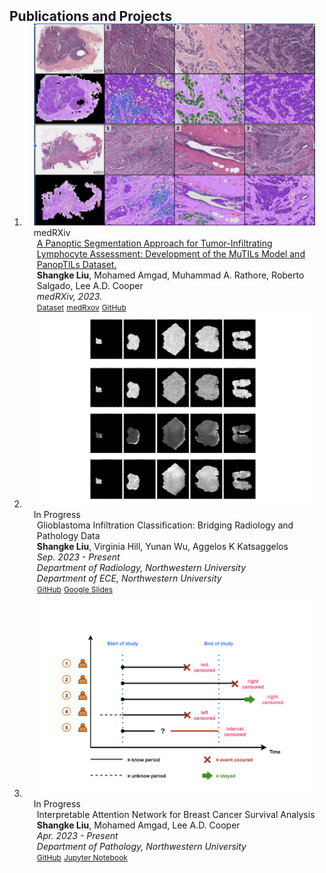 <h2 id="publications" style="margin: 2px 0px -15px;">Publications and Projects</h2>

<div class="publications">
<ol class="bibliography">

<!-- 
<li>
<div class="pub-row">

  <div class="col-sm-3 abbr" style="position: relative;padding-right: 15px;padding-left: 15px;">
    <img src="assets/img/principalmanifold.png" class="teaser img-fluid z-depth-1">
    <abbr class="badge">arXiv</abbr>
  </div>

  <div class="col-sm-9" style="position: relative;padding-right: 15px;padding-left: 20px;">
    <div class="title"><a href="https://arxiv.org/abs/2306.06534">Principal and Self-Consistent Positive Semi-Defnite Manifolds</a></div>
    <div class="author"><strong>Hanchao Zhang, Thaddeus Tarpey</strong></div>
    <div class="periodical"><em>arXiv <strong>(arXiv)</strong>, Aug. 2023.</em></div>
    <div class="links">
    <a href="assets/files/single.html" class="btn btn-sm z-depth-0" role="button" target="_blank" style="font-size:12px;">Website</a>
      <a href="https://arxiv.org/pdf/2306.06534.pdf" class="btn btn-sm z-depth-0" role="button" target="_blank" style="font-size:12px;">PDF</a>
      <a href="https://github.com/Hanchao-Zhang/Self-Consistency-Clustering" class="btn btn-sm z-depth-0" role="button" target="_blank" style="font-size:12px;">GitHub</a>
      <a href="https://pypi.org/project/KTensors/" class="btn btn-sm z-depth-0" role="button" target="_blank" style="font-size:12px;">Package</a>
      <a href="assets/files/KTensors.bib" class="btn btn-sm z-depth-0" role="button" target="_blank" style="font-size:12px;">BibTeX</a>
      <strong><i style="color:#7b5aa6">arXiv.org</i></strong>
    </div>
  </div>
</div>
</li> -->


<li>
<div class="pub-row">

  <div class="col-sm-3 abbr" style="position: relative;padding-right: 15px;padding-left: 15px;">
    <img src="assets/img/panoptil.png" class="teaser img-fluid z-depth-1">
    <abbr class="badge">medRXiv</abbr>
  </div>

  <div class="col-sm-9" style="position: relative;padding-right: 15px;padding-left: 20px;">
    <div class="title"><a href="https://www.medrxiv.org/content/10.1101/2022.01.08.22268814v3" target="_blank">A Panoptic Segmentation Approach for Tumor-Infiltrating Lymphocyte Assessment: Development of the MuTILs Model and PanopTILs Dataset.</a></div>
    <div class="author"><strong>Shangke Liu</strong>, Mohamed Amgad, Muhammad A. Rathore, Roberto Salgado, Lee A.D. Cooper</div>
    <div class="periodical"><em>medRXiv, 2023.</em></div>
    <div class="links">
    <a href="https://sites.google.com/view/panoptils/home" class="btn btn-sm z-depth-0" role="button" target="_blank" style="font-size:12px;">Dataset</a>
      <a href="https://www.medrxiv.org/content/10.1101/2022.01.08.22268814v4.full.pdf" class="btn btn-sm z-depth-0" role="button" target="_blank" style="font-size:12px;">medRxov</a>
      <a href="https://github.com/PathologyDataScience/MuTILs_Panoptic" class="btn btn-sm z-depth-0" role="button" target="_blank" style="font-size:12px;">GitHub</a>
      <!-- <strong><i style="color:#7b5aa6">medRXiv.org</i></strong> -->
    </div>
  </div>
</div>
</li>
  

<li>
<div class="pub-row">

  <div class="col-sm-3 abbr" style="position: relative;padding-right: 15px;padding-left: 15px;">
    <img src="assets/img/glio.png" class="teaser img-fluid z-depth-1">
    <abbr class="badge">In Progress</abbr>
  </div>

  <div class="col-sm-9" style="position: relative;padding-right: 15px;padding-left: 20px;">
    <div class="title"><a>Glioblastoma Infiltration Classification: Bridging Radiology and Pathology Data</a></div>
    <div class="author"><strong>Shangke Liu</strong>, Virginia Hill, Yunan Wu, Aggelos K Katsaggelos</div>
    <div class="periodical"><em>Sep. 2023 - Present</em></div>
    <div class="affiliation"><em>Department of Radiology, Northwestern University</em></div>
    <div class="affiliation"><em>Department of ECE, Northwestern University</em></div>
    <div class="links">
      <!-- <a href="https://americanhealth.jhu.edu/open-case-studies" class="btn btn-sm z-depth-0" role="button" target="_blank" style="font-size:12px;">Website</a> -->
      <!-- <a href="https://www.opencasestudies.org" class="btn btn-sm z-depth-0" role="button" target="_blank" style="font-size:12px;">Project Page</a> -->
      <a href="https://github.com/liushangke/Glioblastoma-Infillstration-classification" class="btn btn-sm z-depth-0" role="button" target="_blank" style="font-size:12px;">GitHub</a>
      <a href="https://docs.google.com/presentation/d/1zmDSYXtS3N3kIWODGtFwJLZE3GBhh967/edit?usp=drive_web&ouid=114064355795533875436&rtpof=true" class="btn btn-sm z-depth-0" role="button" target="_blank" style="font-size:12px;">Google Slides</a>
    </div>
  </div>
</div>
</li>


<li>
<div class="pub-row">

  <div class="col-sm-3 abbr" style="position: relative;padding-right: 15px;padding-left: 15px;">
    <img src="assets/img/surv.png" class="teaser img-fluid z-depth-1">
    <abbr class="badge">In Progress</abbr>
  </div>

  <div class="col-sm-9" style="position: relative;padding-right: 15px;padding-left: 20px;">
    <div class="title"><a>Interpretable Attention Network for Breast Cancer Survival Analysis</a></div>
    <div class="author"><strong>Shangke Liu</strong>, Mohamed Amgad, Lee A.D. Cooper</div>
    <div class="periodical"><em>Apr. 2023 - Present</em></div>
    <div class="affiliation"><em>Department of Pathology, Northwestern University</em></div>
    <div class="links">
      <!-- <a href="https://americanhealth.jhu.edu/open-case-studies" class="btn btn-sm z-depth-0" role="button" target="_blank" style="font-size:12px;">Website</a> -->
      <!-- <a href="https://www.opencasestudies.org" class="btn btn-sm z-depth-0" role="button" target="_blank" style="font-size:12px;">Project Page</a> -->
      <a href="https://github.com/liushangke/Attention-Based-Interpretable-Survival-Analysis" class="btn btn-sm z-depth-0" role="button" target="_blank" style="font-size:12px;">GitHub</a>
      <a href="https://drive.google.com/file/d/1Ovb7hPY9YwU1MD9_l2J7cz_n2RrTV71Z/view?usp=sharing" class="btn btn-sm z-depth-0" role="button" target="_blank" style="font-size:12px;">Jupyter Notebook</a>
    </div>
  </div>
</div>
</li>
<br>

</ol>
</div>

